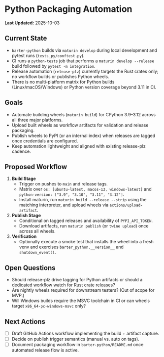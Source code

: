 # Python Packaging Automation

**Last Updated:** 2025-10-03

## Current State
- `barter-python` builds via `maturin develop` during local development and
  pytest runs (`tests_py/conftest.py`).
- CI runs a `python-tests` job that performs a `maturin develop --release`
  build followed by `pytest -m integration`.
- Release automation (`release-plz`) currently targets the Rust crates only;
  no workflow builds or publishes Python wheels.
- There is no multi-platform matrix for Python builds (Linux/macOS/Windows) or
  Python version coverage beyond 3.11 in CI.

## Goals
- Automate building wheels (`maturin build`) for CPython 3.9–3.12 across all
  three major platforms.
- Upload built wheels as workflow artifacts for validation and release
  packaging.
- Publish wheels to PyPI (or an internal index) when releases are tagged once
  credentials are configured.
- Keep automation lightweight and aligned with existing release-plz cadence.

## Proposed Workflow
1. **Build Stage**
   - Trigger on pushes to `main` and release tags.
   - Matrix over `os: [ubuntu-latest, macos-13, windows-latest]` and
     `python-version: ["3.9", "3.10", "3.11", "3.12"]`.
   - Install maturin, run `maturin build --release --strip` using the matching
     interpreter, and upload wheels via `actions/upload-artifact`.
2. **Publish Stage**
   - Conditional on tagged releases and availability of `PYPI_API_TOKEN`.
   - Download artifacts, run `maturin publish` (or `twine upload`) once across
     all wheels.
3. **Verification**
   - Optionally execute a smoke test that installs the wheel into a fresh
     venv and exercises `barter_python.__version__` and `shutdown_event()`.

## Open Questions
- Should release-plz drive tagging for Python artifacts or should a dedicated
  workflow watch for Rust crate releases?
- Are nightly wheels required for downstream testers? (Out of scope for MVP.)
- Will Windows builds require the MSVC toolchain in CI or can wheels target
  `x86_64-pc-windows-msvc` only?

## Next Actions
- [ ] Draft GitHub Actions workflow implementing the build + artifact capture.
- [ ] Decide on publish trigger semantics (manual vs. auto on tags).
- [ ] Document packaging workflow in `barter-python/README.md` once automated
      release flow is active.
